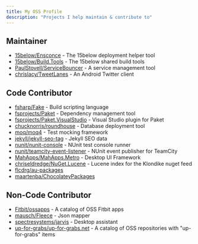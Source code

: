 ```yaml
---
title: My OSS Profile
description: "Projects I help maintain & contribute to"
---
```


## Maintainer

* [15below/Ensconce](https://github.com/15below/Ensconce/commits?author=BlythMeister) - The 15below deployment helper tool
* [15below/Build.Tools](https://github.com/15below/Build.Tools/commits?author=BlythMeister) - The 15below shared build tools
* [PaulStovell/ServiceBouncer](https://github.com/PaulStovell/ServiceBouncer/commits?author=BlythMeister) - A service management tool
* [chrislacy/TweetLanes](https://github.com/chrislacy/TweetLanes/commits?author=BlythMeister) - An Android Twitter client

## Code Contributor

* [fsharp/Fake](https://github.com/fsharp/FAKE/commits?author=BlythMeister) - Build scripting language
* [fsprojects/Paket](https://github.com/fsprojects/Paket/commits?author=BlythMeister) - Dependency management tool
* [fsprojects/Paket.VisualStudio](https://github.com/fsprojects/Paket.VisualStudio/commits?author=BlythMeister) - Visual Studio plugin for Paket
* [chucknorris/roundhouse](https://github.com/chucknorris/roundhouse/commits?author=BlythMeister) - Database deployment tool
* [moq/moq4](https://github.com/moq/moq4/commits?author=BlythMeister) - Test mocking framework
* [jekyll/jekyll-seo-tag](https://github.com/jekyll/jekyll-seo-tag/commits?author=BlythMeister) - Jekyll SEO data
* [nunit/nunit-console](https://github.com/nunit/nunit-console/commits?author=BlythMeister) - NUnit test console runner
* [nunit/teamcity-event-listener](https://github.com/nunit/teamcity-event-listener/commits?author=BlythMeister) - NUnit event publisher for TeamCity
* [MahApps/MahApps.Metro](https://github.com/MahApps/MahApps.Metro/commits?author=BlythMeister) - Desktop UI Framework
* [chriseldredge/NuGet.Lucene](https://github.com/chriseldredge/NuGet.Lucene/commits?author=BlythMeister) - Lucene index for the Klondike nuget feed
* [flcdrg/au-packages](https://github.com/flcdrg/au-packages)
* [maartenba/ChocolateyPackages](https://github.com/maartenba/ChocolateyPackages)

## Non-Code Contributor

* [Fitbit/ossapps](https://github.com/Fitbit/ossapps/commits?author=BlythMeister) - A catalog of OSS Fitbit apps
* [mausch/Fleece](https://github.com/mausch/Fleece/commits?author=BlythMeister) - Json mapper
* [spectresystems/jarvis](https://github.com/spectresystems/jarvis/commits?author=BlythMeister) - Desktop assistant
* [up-for-grabs/up-for-grabs.net](https://github.com/up-for-grabs/up-for-grabs.net/commits?author=BlythMeister) - A catalog of OSS repositories with "up-for-grabs" items
